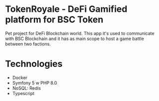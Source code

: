 # TokenRoyale - DeFi Gamified platform for BSC Token

Pet project for DeFi Blockchain world.
This app it's used to communicate with BSC Blockchain and it has as main scope to host a game battle between two factions.

# Technologies

- Docker
- Symfony 5 w PHP 8.0
- NoSQL: Redis
- Typescript

